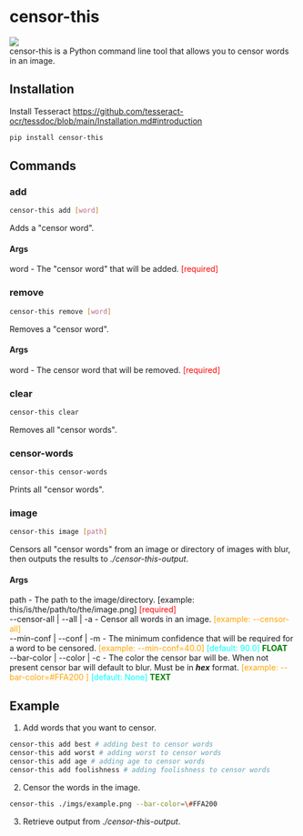 # censor-this
<a href="https://pypi.org/project/censor-this/"><img src="https://shields.io/static/v1?label=PyPi&message=censor-this&color=yellow"/></a><br/>
censor-this is a Python command line tool that allows you to censor words in an image.

## Installation
Install Tesseract https://github.com/tesseract-ocr/tessdoc/blob/main/Installation.md#introduction
```bash
pip install censor-this
```

## Commands
### add
```bash
censor-this add [word]
```

Adds a "censor word".

#### Args
word - The "censor word" that will be added. <font color="red">[required]</font>

### remove
```bash
censor-this remove [word]
```

Removes a "censor word".

#### Args
word - The censor word that will be removed. <font color="red">[required]</font>

### clear
```bash
censor-this clear
```
Removes all "censor words".

### censor-words
```bash
censor-this censor-words
```

Prints all "censor words".

### image
```bash
censor-this image [path]
```

Censors all "censor words" from an image or directory of images with blur, then outputs the results to *./censor-this-output*.

#### Args
path - The path to the image/directory. [example: this/is/the/path/to/the/image.png] <font color="red">[required]</font> <br />
--censor-all | --all | -a -  Censor all words in an image. <font color="orange">[example: --censor-all]</font> <br />
--min-conf | --conf | -m - The minimum confidence that will be required for a word to be censored. <font color="orange">[example: --min-conf=40.0]</font> <font color="aqua"> [default: 90.0]</font> <font color="green">**FLOAT**</font> <br />
--bar-color | --color | -c - The color the censor bar will be.  When not present censor bar will default to blur.  Must be in ***hex*** format. <font color="orange">[example: --bar-color=#FFA200 ]</font> <font color="aqua">[default: None]</font> <font color="green">**TEXT**</font> <br />

## Example
1. Add words that you want to censor.
```bash
censor-this add best # adding best to censor words
censor-this add worst # adding worst to censor words
censor-this add age # adding age to censor words
censor-this add foolishness # adding foolishness to censor words
```
2. Censor the words in the image.
```bash
censor-this ./imgs/example.png --bar-color=\#FFA200
```
3. Retrieve output from *./censor-this-output*.